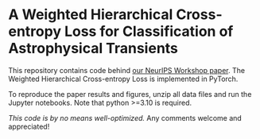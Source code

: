 # A Weighted Hierarchical Cross-entropy Loss for Classification of Astrophysical Transients

This repository contains code behind [our NeurIPS Workshop paper](https://arxiv.org/abs/2312.02266). The Weighted Hierarchical Cross-entropy Loss is implemented in PyTorch.

To reproduce the paper results and figures, unzip all data files and run the Jupyter notebooks. Note that python >=3.10 is required.



*This code is by no means well-optimized.* Any comments welcome and appreciated!

